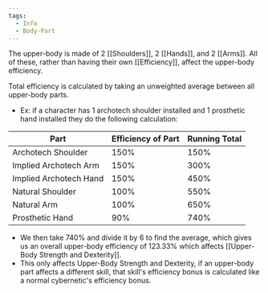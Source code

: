 ```yaml
---
tags:
  - Info
  - Body-Part
---
```

The upper-body is made of 2 [[Shoulders]], 2 [[Hands]], and 2 [[Arms]]. All of these, rather than having their own [[Efficiency]], affect the upper-body efficiency. 

Total efficiency is calculated by taking an unweighted average between all upper-body parts.
* Ex: if a character has 1 archotech shoulder installed and 1 prosthetic hand installed they do the following calculation:

| Part                   | Efficiency of Part | Running Total |
| ---------------------- | ------------------ | ------------- |
| Archotech Shoulder     | 150%               | 150%          |
| Implied Archotech Arm  | 150%               | 300%          |
| Implied Archotech Hand | 150%               | 450%          |
| Natural Shoulder       | 100%               | 550%          |
| Natural Arm            | 100%               | 650%          |
| Prosthetic Hand        | 90%                | 740%          |


* We then take 740% and divide it by 6 to find the average, which gives us an overall upper-body efficiency of 123.33% which affects [[Upper-Body Strength and Dexterity]].
* This only affects Upper-Body Strength and Dexterity, if an upper-body part affects a different skill, that skill's efficiency bonus is calculated like a normal cybernetic's efficiency bonus.
